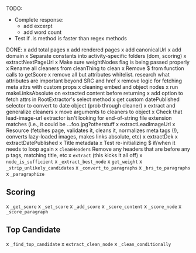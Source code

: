 TODO:
- Complete response:
  - add excerpt
  - add word count
- Test if .is method is faster than regex methods

DONE:
x add total pages
x add rendered pages
x add canonicalUrl
x add domain
x Separate constants into activity-specific folders (dom, scoring)
x extractNextPageUrl
x Make sure weightNodes flag is being passed properly
x Rename all cleaners from cleanThing to clean
x Remove $ from function calls to getScore
x remove all but attributes whitelist. research what attributes are important beyond SRC and href
x remove logic for fetching meta attrs with custom props
x cleaning embed and object nodes
x run makeLinksAbsolute on extracted content before returning
x add option to fetch attrs in RootExtractor's select method
x get custom datePublished selector to convert to date object (prob through cleaner)
x extract and generalize cleaners
  x move arguments to cleaners to object
x Check that lead-image-url extractor isn't looking for end-of-string file extension matches (i.e., it could be ...foo.jpg?otherstuff
x extractLeadImageUrl
x Resource (fetches page, validates it, cleans it, normalizes meta tags (!), converts lazy-loaded images, makes links absolute, etc)
x extractDek
x extractDatePublished
x Title metadata
x Test re-initializing $ if/when it needs to loop again
x `cleanHeaders` Remove any headers that are before any p tags, matching title, etc
x `extract` (this kicks it all off)
x `node_is_sufficient`
x `_extract_best_node`
x `get_weight`
x `_strip_unlikely_candidates`
x `_convert_to_paragraphs`
x `_brs_to_paragraphs`
x `_paragraphize`

## Scoring

x `_get_score`
x `_set_score`
x `_add_score`
x `_score_content`
x `_score_node`
x `_score_paragraph`

## Top Candidate

x `_find_top_candidate`
x `extract_clean_node`
x `_clean_conditionally`


